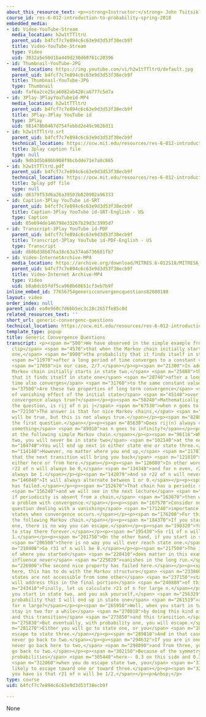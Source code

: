 ```yaml
---
about_this_resource_text: <p><strong>Instructor:</strong> John Tsitsiklis</p>
course_id: res-6-012-introduction-to-probability-spring-2018
embedded_media:
- id: Video-YouTube-Stream
  media_location: h2w1tTTltrU
  parent_uid: b4fcf7c7e894c6c63e9d3d53f38ecb9f
  title: Video-YouTube-Stream
  type: Video
  uid: 3032a5e50d1ba449d230d60761c20396
- id: Thumbnail-YouTube-JPG
  media_location: https://img.youtube.com/vi/h2w1tTTltrU/default.jpg
  parent_uid: b4fcf7c7e894c6c63e9d3d53f38ecb9f
  title: Thumbnail-YouTube-JPG
  type: Thumbnail
  uid: faf6a2ce25ca6082ab420ca8777c5d7a
- id: 3Play-3PlayYouTubeid-MP4
  media_location: h2w1tTTltrU
  parent_uid: b4fcf7c7e894c6c63e9d3d53f38ecb9f
  title: 3Play-3Play YouTube id
  type: 3Play
  uid: 981478b0467d754febbd2e49c9626d11
- id: h2w1tTTltrU.srt
  parent_uid: b4fcf7c7e894c6c63e9d3d53f38ecb9f
  technical_location: https://ocw.mit.edu/resources/res-6-012-introduction-to-probability-spring-2018/part-iii-random-processes/generic-convergenc-questions/h2w1tTTltrU.srt
  title: 3play caption file
  type: null
  uid: 9db3d5b806b908f9bcbdde71e7a8c865
- id: h2w1tTTltrU.pdf
  parent_uid: b4fcf7c7e894c6c63e9d3d53f38ecb9f
  technical_location: https://ocw.mit.edu/resources/res-6-012-introduction-to-probability-spring-2018/part-iii-random-processes/generic-convergenc-questions/h2w1tTTltrU.pdf
  title: 3play pdf file
  type: null
  uid: d6379f53d6a26a39503b820902a96333
- id: Caption-3Play YouTube id-SRT
  parent_uid: b4fcf7c7e894c6c63e9d3d53f38ecb9f
  title: Caption-3Play YouTube id-SRT-English - US
  type: Caption
  uid: 05e694de146798e33267b29d3c3995d7
- id: Transcript-3Play YouTube id-PDF
  parent_uid: b4fcf7c7e894c6c63e9d3d53f38ecb9f
  title: Transcript-3Play YouTube id-PDF-English - US
  type: Transcript
  uid: d68bd38b876a38c63a374a6736681fb7
- id: Video-InternetArchive-MP4
  media_location: https://archive.org/download/MITRES.6-012S18/MITRES6_012S18_L24-07_300k.mp4
  parent_uid: b4fcf7c7e894c6c63e9d3d53f38ecb9f
  title: Video-Internet Archive-MP4
  type: Video
  uid: b8a6dcb5fdf5ca960b68651cf3eb7b9f
inline_embed_id: 77656754genericconvergencquestions82680190
layout: video
order_index: null
parent_uid: ea0e960c7d6bb5ec3c28c2657fe85c0d
related_resources_text: ''
short_url: generic-convergenc-questions
technical_location: https://ocw.mit.edu/resources/res-6-012-introduction-to-probability-spring-2018/part-iii-random-processes/generic-convergenc-questions
template_type: popup
title: Generic Convergence Questions
transcript: <p><span m="500">We have observed in the simple example from the previous
  clip</span> <span m="4570">that when the Markov chain initially starts in state
  one,</span> <span m="8900">the probability that it finds itself in state one</span>
  <span m="11970">after a long period of time converges to a constant value,</span>
  <span m="17050">in our case, 2/7.</span></p><p><span m="21300">In addition, if the
  Markov chain initially starts in state two,</span> <span m="25880">the probability
  that it finds itself in state one</span> <span m="28740">after a long period of
  time also converges</span> <span m="31760">to the same constant value, 2/7.</span></p><p><span
  m="37500">Are these two properties of long term convergence</span> <span m="41650">and
  of vanishing effect of the initial state</span> <span m="45140">over the long term
  convergence always true?</span></p><p><span m="50240">Mathematically, we are asking
  the question, is rij of n pi j</span> <span m="67530">when n goes to infinity?</span></p><p><span
  m="72150">The answer is that for nice Markov chains,</span> <span m="76450">this
  will be true, but this is not always true.</span></p><p><span m="82880">Consider
  the first question.</span></p><p><span m="85630">Does rij(n) always converge to
  something</span> <span m="89910">as n goes to infinity?</span></p><p><span m="92539">Look
  at the following simple Markov chain.</span></p><p><span m="96116">When in state
  two, you will never be in state two</span> <span m="102140">at the next transition.</span></p><p><span
  m="104740">You will end up next in either state one or state three.</span></p><p><span
  m="114140">However, no matter where you end up,</span> <span m="117870">you're sure
  that the next transition will bring you back</span> <span m="121810">to state two,
  either here or from here.</span></p><p><span m="126080">In other words, for n odd,
  r22 of n will always be 0,</span> <span m="134340">and for n even, r22 of n will
  always be 1.</span></p><p><span m="142079">And so r22 of n will never converge.</span></p><p><span
  m="146040">It will always alternate between 1 or 0.</span></p><p><span m="150350">Convergence
  has failed.</span></p><p><span m="152670">That chain has a periodic structure,</span>
  <span m="156240">and we will see in the next lecture</span> <span m="158390">that
  if periodicity is absent from a chain,</span> <span m="163070">then we don't have
  a problem with convergence.</span></p><p><span m="167570">Consider now the second
  question dealing with a vanishing</span> <span m="171240">importance of initial
  states when convergence occurs.</span></p><p><span m="176200">For this, consider
  the following Markov chain.</span></p><p><span m="184370">If you start in state
  one, there is no way you can escape.</span></p><p><span m="190320">You are certain
  to stay there forever.</span></p><p><span m="195430">So r11 of n will always be
  1.</span></p><p><span m="201750">On the other hand, if you start in state three,</span>
  <span m="206560">there is no way you will ever reach state one.</span></p><p><span
  m="210400">So r31 of n will be 0.</span></p><p><span m="217500">The initial state
  of where you started</span> <span m="220410">does matter in this example, and its
  influence never</span> <span m="225020">vanishes in the long run.</span></p><p><span
  m="226900">The second nice property has failed here.</span></p><p><span m="230610">And
  here, this has to do with the Markov structure</span> <span m="233860">where some
  states are not accessible from some other</span> <span m="237150">states, and we
  will address this in the final portion</span> <span m="240880">of this lecture.</span></p><p><span
  m="243410">Finally, let us calculate r21 of n for large n.</span></p><p><span m="250790">So
  you start in state two, and you ask yourself,</span> <span m="256329">what is the
  probability that I will end up in state one</span> <span m="261519">after n steps
  for n large?</span></p><p><span m="265950">Well, when you start in two, you may
  stay in two for a while</span> <span m="270810">by doing this kind of transition
  and this transition</span> <span m="273850">and this transition.</span></p><p><span
  m="275830">But eventually, with probability one, you will escape.</span></p><p><span
  m="281270">Either you will go to state one, or you</span> <span m="285200">will
  escape to state three.</span></p><p><span m="289810">And in that case, you will
  never go back to two.</span></p><p><span m="294632">If you are in one, you will
  never go back here to two,</span> <span m="298090">and from three, you will never
  go back to two.</span></p><p><span m="302150">Because of the symmetry between these
  probabilities</span> <span m="305440">here-- 0.3 on this side and 0.3 on this side--</span>
  <span m="312060">when you do escape state two, you</span> <span m="315160">are equally
  likely to escape toward one or toward three.</span></p><p><span m="321840">So what
  you have is that r21 of n will be 1/2.</span></p><p>&nbsp;</p>
type: course
uid: b4fcf7c7e894c6c63e9d3d53f38ecb9f

---
```

None